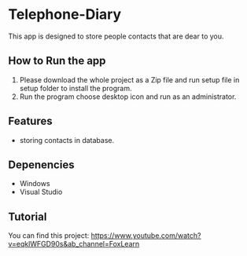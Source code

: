 # Telephone-Diary

This app is designed to store people contacts that are dear to you.

## How to Run the app

1. Please download the whole project as a Zip file and run setup file in setup folder to install the program.
2. Run the program choose desktop icon and run as an administrator.

## Features

- storing contacts in database.

## Depenencies

- Windows
- Visual Studio

## Tutorial

You can find this project: https://www.youtube.com/watch?v=eqklWFGD90s&ab_channel=FoxLearn
